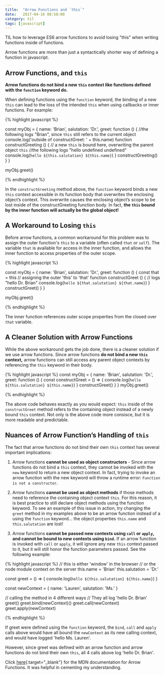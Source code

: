 ```yaml
---
title:  "Arrow Functions and `this`"
date:   2017-04-16 08:58:00
category: til
tags: [javascript]
---
```


TIL how to leverage ES6 arrow functions to avoid losing "this" when writing functions inside of functions.

Arrow functions are more than just a syntactically shorter way of defining a function in javascript.

## Arrow Functions, and `this`

**Arrow functions do not bind a new `this` context like functions defined with the `function` keyword do.**

When defining functions using the `function` keyword, the binding of a new `this` can lead to the loss of the intended `this` when using callbacks or inner functions. For example:

{% highlight javascript %}

const myObj = {
  name: 'Brian',
  salutation: 'Dr.',
  greet: function () {
    //the following logs "Brian", since `this` still refers to the current object
    console.log('outside of constructGreet: ' + this.name)
    function constructGreeting () {
      // a new `this` is bound here, overwriting the parent object `this`
      //the following logs "hello undefined undefined"
      console.log(`hello ${this.salutation} ${this.name}`)
    }
    constructGreeting()
  }
}

myObj.greet()

{% endhighlight %}

In the `constructGreeting` method above, the `function` keyword binds a new `this` context accessible in its function body that overwrites the enclosing object’s context. This overwrite causes the enclosing object’s scope to be lost inside of the constructGreeting function body. In fact, **the `this` bound by the inner function will actually be the global object!**

## A Workaround to Losing `this`

Before arrow functions, a common workaround for this problem was to assign the outer function's `this` to a variable (often called `that` or `self`). The variable `that` is available for access in the inner function, and allows the inner function to access properties of the outer scope.

{% highlight javascript %}

const myObj = {
  name: 'Brian',
  salutation: 'Dr.',
  greet: function () {
    const that = this // assigning the outer 'this' to 'that'
    function constructGreet () {
      // logs "hello Dr. Brian"
      console.log(`hello ${that.salutation} ${that.name}`)
    }
    constructGreet()
  }
}

myObj.greet()

{% endhighlight %}

The inner function references outer scope properties from the closed over `that` variable.

## A Cleaner Solution with Arrow Functions

While the above workaround gets the job done, there is a cleaner solution if we use arrow functions. Since arrow functions **do not bind a new `this` context,** arrow functions can still access any parent object contexts by referencing the `this` keyword in their body.

{% highlight javascript %}
const myObj = {
  name: 'Brian',
  salutation: 'Dr.',
  greet: function () {
    const constructGreet = () => {
      console.log(`hello ${this.salutation} ${this.name}`)
    }
    constructGreet()
  }
}
myObj.greet()

{% endhighlight %}

The above code behaves exactly as you would expect: `this` inside of the `constructGreet` method refers to the containing object instead of a newly bound `this` context. Not only is the above code more consisce, but it is more readable and predictable.

## Nuances of Arrow Function’s Handling of `this`

The fact that arrow functions do not bind their own `this` context has several important implications:

1) Arrow functions **cannot be used as object constructors** - Since arrow functions do not bind a `this` context, they cannot be invoked with the `new` keyword to return a new object context. In fact, trying to invoke an arrow function with the new keyword will throw a runtime error: `Function is not a constructor`.

2) Arrow functions **cannot be used as object methods** if those methods need to reference the containing object context `this`. For this reason, it is best practice to still declare object methods using the function keyword. To see an example of this issue in action, try changing the `greet` method in my examples above to be an arrow function instead of a using the `function` keyword... the object properties `this.name` and `this.salutation` are lost!

3) Arrow functions **cannot be passed new contexts using `call` or `apply`, and cannot be bound to new contexts using `bind`.** If an arrow function is invoked with `call` or `apply`, it will ignore any new `this` context passed to it, but it will still honor the function parameters passed. See the following example:

{% highlight javascript %}
// this is either 'window' in the browser
// or the node module context on the server
this.name = 'Brian'
this.salutation = 'Dr.'

const greet = () => {
  console.log(`hello ${this.salutation} ${this.name}`)
}

const newContext = {
  name: 'Lauren',
  salutation: 'Ms.'
}

// calling the method in 4 different ways
// They all log 'hello Dr. Brian'
greet()
greet.bind(newContext)()
greet.call(newContext)
greet.apply(newContext)

{% endhighlight %}

If greet were defined using the `function` keyword, the `bind`, `call` and `apply` calls above would have all bound the `newContext` as its new calling context, and would have logged 'hello Ms. Lauren'.

However, since greet was defined with an arrow function and arrow functions do not bind their own `this`, all 4 calls above log 'hello Dr. Brian'.

Click [here][here]{:target="_blank"} for the MDN documentation for Arrow Functions. It was helpful in cementing my understanding.

[here]: https://developer.mozilla.org/en-US/docs/Web/JavaScript/Reference/Functions/Arrow_functions
